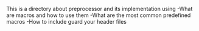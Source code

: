 This is a directory about preprocessor and its implementation using
-What are macros and how to use them
-What are the most common predefined macros
-How to include guard your header files
